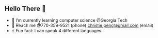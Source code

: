 ## Hello There 👋

- 🌱 I’m currently learning computer science @Georgia Tech
- 👯  Reach me @770-359-9521 (phone) christie.peng@gmail.com (email)
- ⚡ Fun fact: I can speak 4 different languages

